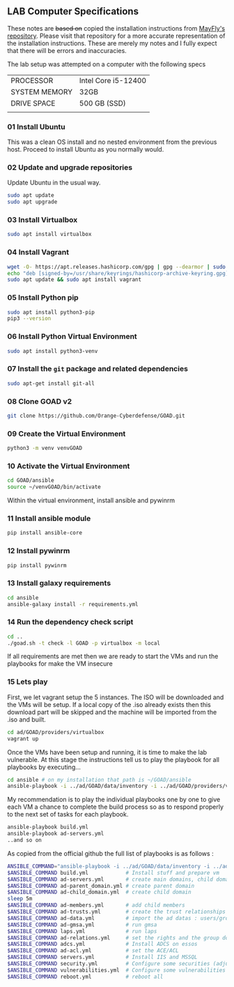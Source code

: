 ## LAB Computer Specifications


These notes are ~~based on~~ copied the installation instructions from [MayFly's repository](https://github.com/mayfly277). Please visit that repository for a more accurate representation of the installation instructions. These are merely my notes and I fully expect that there will be errors and inaccuracies.

The lab setup was attempted on a computer with the following specs

|               |                     |
| ------------- | ------------------- |
| PROCESSOR     | Intel Core i5-12400 |
| SYSTEM MEMORY | 32GB                |
| DRIVE SPACE   | 500 GB (SSD)        |
|               |                     |


### 01 Install Ubuntu

This was a clean OS install and no nested environment from the previous host. Proceed to install Ubuntu as you normally would.
### 02 Update and upgrade repositories

Update Ubuntu in the usual way.

```bash
sudo apt update
sudo apt upgrade
```

### 03 Install Virtualbox 
```bash
sudo apt install virtualbox
```


### 04 Install Vagrant
```bash
wget -O- https://apt.releases.hashicorp.com/gpg | gpg --dearmor | sudo tee /usr/share/keyrings/hashicorp-archive-keyring.gpg
echo "deb [signed-by=/usr/share/keyrings/hashicorp-archive-keyring.gpg] https://apt.releases.hashicorp.com $(lsb_release -cs) main" | sudo tee /etc/apt/sources.list.d/hashicorp.list
sudo apt update && sudo apt install vagrant
```

### 05 Install Python pip
```bash
sudo apt install python3-pip
pip3 --version
```

### 06 Install Python Virtual Environment 
```bash
sudo apt install python3-venv
```

### 07 Install the `git` package and related dependencies

```bash
sudo apt-get install git-all
```

### 08 Clone  GOAD v2 

```bash
git clone https://github.com/Orange-Cyberdefense/GOAD.git
```


### 09 Create the Virtual Environment
```bash
python3 -m venv venvGOAD
```

### 10 Activate the Virtual Environment
```bash
cd GOAD/ansible
source ~/venvGOAD/bin/activate
```

Within the virtual environment, install ansible and pywinrm
### 11 Install ansible module
```bash
pip install ansible-core
```

### 12 Install pywinrm
```bash
pip install pywinrm
```

### 13 Install galaxy requirements
```bash
cd ansible
ansible-galaxy install -r requirements.yml
```

### 14 Run the dependency check script

```bash
cd ..
./goad.sh -t check -l GOAD -p virtualbox -m local
```

If all requirements are met then we are ready to start the VMs and run the playbooks for make the VM insecure

### 15 Lets play

First, we let vagrant setup the 5 instances. The ISO will be downloaded and the VMs will be setup. If   a local copy of the .iso already exists then this download part will be skipped and the machine will be imported from the .iso and built.

```bash
cd ad/GOAD/providers/virtualbox
vagrant up
```


Once the VMs have been setup and running, it is time to make the lab vulnerable. At this stage the instructions tell us to play the playbook for all playbooks by executing...

```bash
cd ansible # on my installation that path is ~/GOAD/ansible
ansible-playbook -i ../ad/GOAD/data/inventory -i ../ad/GOAD/providers/virtualbox/inventory main.yml
```

My recommendation is to play the individual playbooks one by one to give each VM a chance to complete the build process so as to respond properly to the next set of tasks for each playbook.

```bash
ansible-playbook build.yml
ansible-playbook ad-servers.yml
..and so on
```


As copied from the official github the full list of playbooks is as follows :

```bash
ANSIBLE_COMMAND="ansible-playbook -i ../ad/GOAD/data/inventory -i ../ad/GOAD/providers/virtualbox/inventory"
$ANSIBLE_COMMAND build.yml            # Install stuff and prepare vm
$ANSIBLE_COMMAND ad-servers.yml       # create main domains, child domain and enroll servers
$ANSIBLE_COMMAND ad-parent_domain.yml # create parent domain
$ANSIBLE_COMMAND ad-child_domain.yml  # create child domain
sleep 5m
$ANSIBLE_COMMAND ad-members.yml       # add child members
$ANSIBLE_COMMAND ad-trusts.yml        # create the trust relationships
$ANSIBLE_COMMAND ad-data.yml          # import the ad datas : users/groups...
$ANSIBLE_COMMAND ad-gmsa.yml          # run gmsa
$ANSIBLE_COMMAND laps.yml             # run laps
$ANSIBLE_COMMAND ad-relations.yml     # set the rights and the group domains relations
$ANSIBLE_COMMAND adcs.yml             # Install ADCS on essos
$ANSIBLE_COMMAND ad-acl.yml           # set the ACE/ACL
$ANSIBLE_COMMAND servers.yml          # Install IIS and MSSQL
$ANSIBLE_COMMAND security.yml         # Configure some securities (adjust av enable/disable)
$ANSIBLE_COMMAND vulnerabilities.yml  # Configure some vulnerabilities
$ANSIBLE_COMMAND reboot.yml           # reboot all
```

